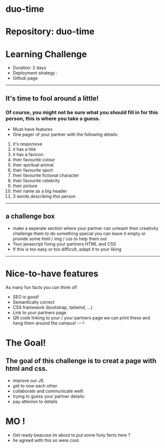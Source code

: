 # duo-time


# Repository: duo-time
# Learning Challenge
- Duration: 2 days
- Deployment strategy :
- Github page
---
## It's time to fool around a little! 

### Of course, you might not be sure what you should fill in for this person, this is where you take a guess. 

- Must-have features
- One pager of your partner with the following details:

1. it's responsive
1. it has a title
1. it has a favicon
1. their favourite colour
1. their spiritual animal
1. their favourite sport
1. their favourite fictional character
1. their favourite celebrity
1. their picture 
1. their name as a big header
1. 3 words describing this person
---
## a challenge box
- make a seperate section where your partner can unleash their creativity
challenge them to do something special
you can leave it empty or provide some html / img / css to help them out
- Your javascript fixing your partners HTML and CSS
- If this is too easy or too difficult, adapt it to your liking
---
# Nice-to-have features
As many fun facts you can think of!
- SEO is good!
- Semantically correct
- CSS framework (bootstrap, tailwind, ...)
- Link to your partners page
- QR code linking to your / your partners page
we can print these and hang them around the campus!
---!

# The Goal!
## The  goal of this challenge is to creat a page  with html and css. 
- improve our JS 
- get to now each other 
- collaborate and communicate welll 
- trying to guess your partner details:
- pay attenion to details 
 
 # MO ! 
 - Get ready beacuse im about to put some funy facts here ? 
 - he agreed with this so were cool. 

